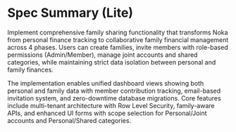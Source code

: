 # Spec Summary (Lite)

Implement comprehensive family sharing functionality that transforms Noka from personal finance tracking to collaborative family financial management across 4 phases. Users can create families, invite members with role-based permissions (Admin/Member), manage joint accounts and shared categories, while maintaining strict data isolation between personal and family finances.

The implementation enables unified dashboard views showing both personal and family data with member contribution tracking, email-based invitation system, and zero-downtime database migrations. Core features include multi-tenant architecture with Row Level Security, family-aware APIs, and enhanced UI forms with scope selection for Personal/Joint accounts and Personal/Shared categories.